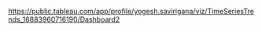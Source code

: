 https://public.tableau.com/app/profile/yogesh.savirigana/viz/TimeSeriesTrends_16883960716190/Dashboard2
